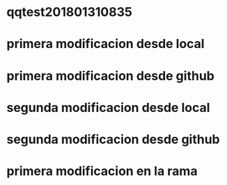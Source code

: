# qqtest201801310835
# primera modificacion desde local
# primera modificacion desde github
# segunda modificacion desde local
# segunda modificacion desde github
# primera modificacion en la rama
